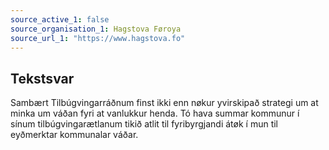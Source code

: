 ```yaml
---
source_active_1: false
source_organisation_1: Hagstova Føroya
source_url_1: "https://www.hagstova.fo"
---
```

## Tekstsvar  
Sambært Tilbúgvingarráðnum finst ikki enn nøkur yvirskipað strategi um at minka um váðan fyri at vanlukkur henda.
Tó hava summar kommunur í sínum tilbúgvingarætlanum tikið atlit til fyribyrgjandi átøk í mun til eyðmerktar kommunalar váðar.
